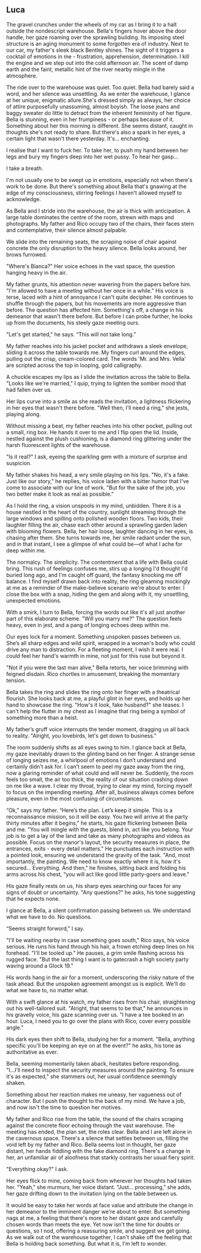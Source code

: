 ## Luca
 
The gravel crunches under the wheels of my car as I bring it to a halt outside the nondescript warehouse. Bella's fingers hover above the door handle, her gaze roaming over the sprawling building. Its imposing steel structure is an aging monument to some forgotten era of industry. Next to our car, my father's sleek black Bentley shines. The sight of it triggers a cocktail of emotions in me - frustration, apprehension, determination. I kill the engine and we step out into the cold afternoon air. The scent of damp earth and the faint, metallic hint of the river nearby mingle in the atmosphere.
 
The ride over to the warehouse was quiet. Too quiet. Bella had barely said a word, and her silence was unsettling. As we enter the warehouse, I glance at her unique, enigmatic allure.She's dressed simply as always, her choice of attire purposefully unassuming, almost boyish. The loose jeans and baggy sweater do little to detract from the inherent femininity of her figure. Bella is stunning, even in her frumpiness - or perhaps because of it. Something about her this morning is different. She seems distant, caught in thoughts she's not ready to share. But there's also a spark in her eyes, a certain light that wasn't there yesterday. It's... enchanting.
 
I realise that I want to fuck her. To take her, to push my hand between her legs and bury my fingers deep into her wet pussy. To hear her gasp…
 
I take a breath.
 
I'm not usually one to be swept up in emotions, especially not when there's work to be done. But there's something about Bella that's gnawing at the edge of my consciousness, stirring feelings I haven't allowed myself to acknowledge.
 
As Bella and I stride into the warehouse, the air is thick with anticipation. A large table dominates the centre of the room, strewn with maps and photographs. My father and Rico occupy two of the chairs, their faces stern and contemplative, their silence almost palpable.
 
We slide into the remaining seats, the scraping noise of chair against concrete the only disruption to the heavy silence. Bella looks around, her brows furrowed.
 
"Where's Bianca?" Her voice echoes in the vast space, the question hanging heavy in the air.
 
My father grunts, his attention never wavering from the papers before him. "I'm allowed to have a meeting without her once in a while." His voice is terse, laced with a hint of annoyance I can't quite decipher. He continues to shuffle through the papers, but his movements are more aggressive than before. The question has affected him. Something's off, a change in his demeanor that wasn't there before. But before I can probe further, he looks up from the documents, his steely gaze meeting ours.
 
"Let's get started," he says. “This will not take long.”
 
My father reaches into his jacket pocket and withdraws a sleek envelope, sliding it across the table towards me. My fingers curl around the edges, pulling out the crisp, cream-colored card. The words 'Mr. and Mrs. Vella' are scripted across the top in looping, gold calligraphy.
 
A chuckle escapes my lips as I slide the invitation across the table to Bella. "Looks like we're married," I quip, trying to lighten the somber mood that had fallen over us.
 
Her lips curve into a smile as she reads the invitation, a lightness flickering in her eyes that wasn't there before. "Well then, I'll need a ring," she jests, playing along.
 
Without missing a beat, my father reaches into his other pocket, pulling out a small, ring box. He hands it over to me and I flip open the lid. Inside, nestled against the plush cushioning, is a diamond ring glittering under the harsh fluorescent lights of the warehouse.
 
"Is it real?" I ask, eyeing the sparkling gem with a mixture of surprise and suspicion.
 
My father shakes his head, a wry smile playing on his lips. "No, it's a fake. Just like our story," he replies, his voice laden with a bitter humor that I've come to associate with our line of work. "But for the sake of the job, you two better make it look as real as possible."
 
As I hold the ring, a vision unspools in my mind, unbidden. There it is a house nestled in the heart of the country, sunlight streaming through the large windows and spilling onto polished wooden floors. Two kids, their laughter filling the air, chase each other around a sprawling garden laden with blooming flowers. Bella, her hair loose, laughter dancing in her eyes, is chasing after them. She turns towards me, her smile radiant under the sun, and in that instant, I see a glimpse of what could be—of what I ache for deep within me.
 
The normalcy. The simplicity. The contentment that a life with Bella could bring. This rush of feelings confuses me, stirs up a longing I'd thought I'd buried long ago, and I'm caught off guard, the fantasy knocking me off balance. I find myself drawn back into reality, the ring gleaming mockingly at me as a reminder of the make-believe scenario we're about to enter. I close the box with a snap, hiding the gem and along with it, my unsettling, unexpected emotions.
 
With a smirk, I turn to Bella, forcing the words out like it's all just another part of this elaborate scheme. "Will you marry me?" The question feels heavy, even in jest, and a pang of longing echoes deep within me.
 
Our eyes lock for a moment. Something unspoken passes between us. She’s all sharp edges and wild spirit, wrapped in a woman's body who could drive any man to distraction. For a fleeting moment, I wish it were real. I could feel her hand's warmth in mine, not just for this ruse but beyond it.
 
"Not if you were the last man alive," Bella retorts, her voice brimming with feigned disdain. Rico chortles in amusement, breaking the momentary tension.
 
Bella takes the ring and slides the ring onto her finger with a theatrical flourish. She looks back at me, a playful glint in her eyes, and holds up her hand to showcase the ring. "How's it look, fake husband?" she teases. I can't help the flutter in my chest as I imagine that ring being a symbol of something more than a heist.
 
My father’s gruff voice interrupts the tender moment, dragging us all back to reality. "Alright, you lovebirds, let's get down to business."
 
The room suddenly shifts as all eyes swing to him. I glance back at Bella, my gaze inevitably drawn to the glinting band on her finger. A strange sense of longing seizes me, a whirlpool of emotions I don’t understand and certainly didn’t ask for. I can't seem to peel my gaze away from the ring, now a glaring reminder of what could and will never be. Suddenly, the room feels too small, the air too thick, the reality of our situation crashing down on me like a wave. I clear my throat, trying to clear my mind, forcing myself to focus on the impending meeting. After all, business always comes before pleasure, even in the most confusing of circumstances.
 
“Ok,” says my father. “Here’s the plan. Let’s keep it simple. This is a reconnaissance mission, so it will be easy. You two will arrive at the party thirty minutes after it begins," he starts, his gaze flickering between Bella and me. "You will mingle with the guests, blend in, act like you belong. Your job is to get a lay of the land and take as many photographs and videos as possible. Focus on the manor's layout, the security measures in place, the entrances, exits - every detail matters." He punctuates each instruction with a pointed look, ensuring we understand the gravity of the task. "And, most importantly, the painting. We need to know exactly where it is, how it's secured... Everything. And then," he finishes, sitting back and folding his arms across his chest, "you will act like good little party-goers and leave."
 
His gaze finally rests on us, his sharp eyes searching our faces for any signs of doubt or uncertainty. "Any questions?" he asks, his tone suggesting that he expects none.
 
I glance at Bella, a silent confirmation passing between us. We understand what we have to do. No questions.
 
“Seems straight forword,” I say.
 
"I'll be waiting nearby in case something goes south," Rico says, his voice serious. He runs his hand through his hair, a frown etching deep lines on his forehead. "I'll be tooled up." He pauses, a grim smile flashing across his rugged face. "But the last thing I want is to gatecrash a high society party waving around a Glock 19."
 
His words hang in the air for a moment, underscoring the risky nature of the task ahead. But the unspoken agreement amongst us is explicit. We'll do what we have to, no matter what.
 
With a swift glance at his watch, my father rises from his chair, straightening out his well-tailored suit. "Alright, that seems to be that," he announces in his gravelly voice, his gaze scanning over us. "I have a tee booked in an hour. Luca, I need you to go over the plans with Rico, cover every possible angle."
 
His dark eyes then shift to Bella, studying her for a moment. "Bella, anything specific you'll be keeping an eye on at the event?" he asks, his tone as authoritative as ever.
 
Bella, seeming momentarily taken aback, hesitates before responding. "I...I'll need to inspect the security measures around the painting. To ensure it's as expected," she stammers out, her usual confidence seemingly shaken.
 
Something about her reaction makes me uneasy, her vagueness out of character. But I push the thought to the back of my mind. We have a job, and now isn't the time to question her motives.
 
My father and Rico rise from the table, the sound of the chairs scraping against the concrete floor echoing through the vast warehouse. The meeting has ended, the plan set, the roles clear. Bella and I are left alone in the cavernous space. There's a silence that settles between us, filling the void left by my father and Rico. Bella seems lost in thought, her gaze distant, her hands fiddling with the fake diamond ring. There's a change in her, an unfamiliar air of aloofness that starkly contrasts her usual fiery spirit.
 
"Everything okay?" I ask.
 
Her eyes flick to mine, coming back from wherever her thoughts had taken her. "Yeah," she murmurs, her voice distant. "Just... processing," she adds, her gaze drifting down to the invitation lying on the table between us.
 
It would be easy to take her words at face value and attribute the change in her demeanor to the imminent danger we're about to enter. But something nags at me, a feeling that there's more to her distant gaze and carefully chosen words than meets the eye. Yet now isn't the time for doubts or questions, so I nod, offering a reassuring smile, and suggest we get going. As we walk out of the warehouse together, I can't shake off the feeling that Bella is holding back something. But what it is, I'm left to wonder.
